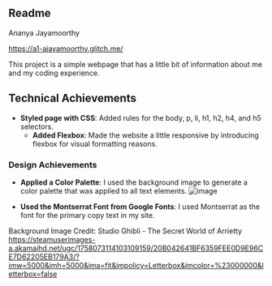 Readme 
---

Ananya Jayamoorthy

https://a1-ajayamoorthy.glitch.me/

This project is a simple webpage that has a little bit of information about me and my coding experience.

## Technical Achievements
- **Styled page with CSS**: Added rules for the body, p, li, h1, h2, h4, and h5 selectors.
  - **Added Flexbox**: Made the website a little responsive by introducing flexbox for visual
    formatting reasons.

### Design Achievements
- **Applied a Color Palette**: I used the background image to generate a color palette that was applied to all text elements.
![image](https://github.com/user-attachments/assets/5c06e33f-f73f-4da1-a3fe-2bb0b2f70d28)

- **Used the Montserrat Font from Google Fonts**: I used Montserrat as the font for the primary copy text in my site.

Background Image Credit: Studio Ghibli - The Secret World of Arrietty
https://steamuserimages-a.akamaihd.net/ugc/1758073114103109159/20B042641BF6359FEE0D9E96CE7D62205EB179A3/?imw=5000&imh=5000&ima=fit&impolicy=Letterbox&imcolor=%23000000&letterbox=false
